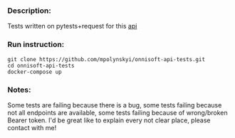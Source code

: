 ### Description:
Tests written on pytests+request for this [api](https://qa-test-develop.marlin.onnisoft.com/swagger/index.html) 

### Run instruction:
```
git clone https://github.com/mpolynskyi/onnisoft-api-tests.git
cd onnisoft-api-tests
docker-compose up
```
### Notes:
Some tests are failing because there is a bug, some tests failing because not all endpoints are available, some tests failing because of wrong/broken Bearer token. I'd be great like to explain every not clear place, please contact with me!